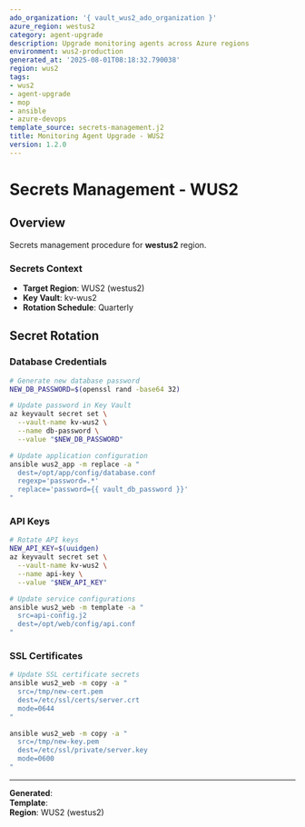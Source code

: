 ```yaml
---
ado_organization: '{ vault_wus2_ado_organization }'
azure_region: westus2
category: agent-upgrade
description: Upgrade monitoring agents across Azure regions
environment: wus2-production
generated_at: '2025-08-01T08:18:32.790038'
region: wus2
tags:
- wus2
- agent-upgrade
- mop
- ansible
- azure-devops
template_source: secrets-management.j2
title: Monitoring Agent Upgrade - WUS2
version: 1.2.0
---
```



# Secrets Management - WUS2

## Overview

Secrets management procedure for **westus2** region.

### Secrets Context

- **Target Region**: WUS2 (westus2)
- **Key Vault**: kv-wus2
- **Rotation Schedule**: Quarterly

## Secret Rotation

### Database Credentials
```bash
# Generate new database password
NEW_DB_PASSWORD=$(openssl rand -base64 32)

# Update password in Key Vault
az keyvault secret set \
  --vault-name kv-wus2 \
  --name db-password \
  --value "$NEW_DB_PASSWORD"

# Update application configuration
ansible wus2_app -m replace -a "
  dest=/opt/app/config/database.conf
  regexp='password=.*'
  replace='password={{ vault_db_password }}'
"
```

### API Keys
```bash
# Rotate API keys
NEW_API_KEY=$(uuidgen)
az keyvault secret set \
  --vault-name kv-wus2 \
  --name api-key \
  --value "$NEW_API_KEY"

# Update service configurations
ansible wus2_web -m template -a "
  src=api-config.j2
  dest=/opt/web/config/api.conf
"
```

### SSL Certificates
```bash
# Update SSL certificate secrets
ansible wus2_web -m copy -a "
  src=/tmp/new-cert.pem
  dest=/etc/ssl/certs/server.crt
  mode=0644
"

ansible wus2_web -m copy -a "
  src=/tmp/new-key.pem
  dest=/etc/ssl/private/server.key
  mode=0600
"
```

---

**Generated**:   
**Template**:   
**Region**: WUS2 (westus2)